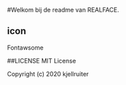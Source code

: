#Welkom bij de readme van REALFACE.

## icon
Fontawsome

##LICENSE
MIT License

Copyright (c) 2020 kjellruiter
